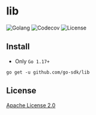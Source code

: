 # lib

![Golang](https://img.shields.io/github/workflow/status/go-sdk/lib/Golang/dev?style=for-the-badge)
![Codecov](https://img.shields.io/codecov/c/github/go-sdk/lib/dev?style=for-the-badge&token=QJ7tka53iP)
![License](https://img.shields.io/badge/license-Apache%20License%202.0-blue?style=for-the-badge)

## Install

- Only `Go 1.17+`

```shell
go get -u github.com/go-sdk/lib
```

## License

[Apache License 2.0](./LICENSE)
